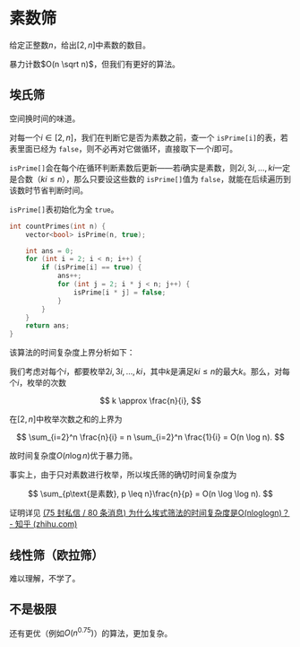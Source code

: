 # 素数筛

给定正整数$n$，给出$[2,n]$中素数的数目。

暴力计数$O(n \sqrt n)$，但我们有更好的算法。

## 埃氏筛

空间换时间的味道。

对每一个$i \in [2, n]$，我们在判断它是否为素数之前，查一个 `isPrime[i]`的表，若表里面已经为 `false`，则不必再对它做循环，直接取下一个$i$即可。

`isPrime[]`会在每个$i$在循环判断素数后更新——若$i$确实是素数，则$2i, 3i, \dots, ki$一定是合数（$ki \leq n$），那么只要设这些数的 `isPrime[]`值为 `false`，就能在后续遍历到该数时节省判断时间。

`isPrime[]`表初始化为全 `true`。

```cpp
int countPrimes(int n) {
    vector<bool> isPrime(n, true);

    int ans = 0;
    for (int i = 2; i < n; i++) {
        if (isPrime[i] == true) {
            ans++;
            for (int j = 2; i * j < n; j++) {
                isPrime[i * j] = false;
            }
        }
    }
    return ans;
}
```

该算法的时间复杂度上界分析如下：

我们考虑对每个$i$，都要枚举$2i, 3i, \dots, ki$，其中$k$是满足$ki \leq n$的最大$k$。那么，对每个$i$，枚举的次数

$$
k \approx \frac{n}{i},
$$

在$[2,n]$中枚举次数之和的上界为

$$
\sum_{i=2}^n \frac{n}{i} = n \sum_{i=2}^n \frac{1}{i} = O(n \log n).
$$

故时间复杂度$O(n \log n)$优于暴力筛。

事实上，由于只对素数进行枚举，所以埃氏筛的确切时间复杂度为

$$
\sum_{p\text{是素数}, p \leq n}\frac{n}{p} = O(n \log \log n).
$$

证明详见 [(75 封私信 / 80 条消息) 为什么埃式筛法的时间复杂度是O(nloglogn)？ - 知乎 (zhihu.com)](https://www.zhihu.com/question/35112789?sort=created)

## 线性筛（欧拉筛）

难以理解，不学了。

## 不是极限

还有更优（例如$O(n^{0.75})$）的算法，更加复杂。
